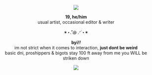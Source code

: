 <p align="center"><img src="https://i.imgur.com/3ljFuuN_d.webp?maxwidth=760&fidelity=grand"></center><br>

<p align="center"><body>
        <b>19, he/him</b><br>
           usual artist, occasional editor & writer<br>
</body>
        
<p align="center">✶⋆.˚꩜ .ᐟ˙⋆✶<br>

<body>
<p align="center"><body>
           <b>byi<i>!!</i></b><br>
           im not strict when it comes to interaction, <b>just dont be weird</b><br>
           basic dni, proshippers & bigots stay 100 ft away from me you WILL be striken down<br>
</body>

<p align="center"><img src="https://gifcity.carrd.co/assets/images/gallery49/e802b9ad.gif?v=e3c0bc0f">

